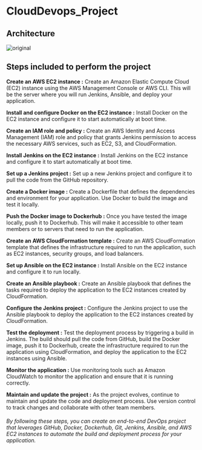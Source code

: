 # CloudDevops_Project


## Architecture
![original](https://user-images.githubusercontent.com/100104826/235511360-45816fa0-15ef-4d89-ad66-1778a5cbe546.jpg)

## Steps included to perform the project
<b>Create an AWS EC2 instance :</b> Create an Amazon Elastic Compute Cloud (EC2) instance using the AWS Management Console or AWS CLI. This will be the server where you will run Jenkins, Ansible, and deploy your application.

<b>Install and configure Docker on the EC2 instance :</b> Install Docker on the EC2 instance and configure it to start automatically at boot time.

<b>Create an IAM role and policy :</b> Create an AWS Identity and Access Management (IAM) role and policy that grants Jenkins permission to access the necessary AWS services, such as EC2, S3, and CloudFormation.

<b>Install Jenkins on the EC2 instance :</b> Install Jenkins on the EC2 instance and configure it to start automatically at boot time.

<b>Set up a Jenkins project :</b> Set up a new Jenkins project and configure it to pull the code from the GitHub repository.

<b>Create a Docker image :</b> Create a Dockerfile that defines the dependencies and environment for your application. Use Docker to build the image and test it locally.

<b>Push the Docker image to Dockerhub :</b> Once you have tested the image locally, push it to Dockerhub. This will make it accessible to other team members or to servers that need to run the application.

<b>Create an AWS CloudFormation template :</b> Create an AWS CloudFormation template that defines the infrastructure required to run the application, such as EC2 instances, security groups, and load balancers.

<b>Set up Ansible on the EC2 instance :</b> Install Ansible on the EC2 instance and configure it to run locally.

<b>Create an Ansible playbook :</b> Create an Ansible playbook that defines the tasks required to deploy the application to the EC2 instances created by CloudFormation.

<b>Configure the Jenkins project :</b> Configure the Jenkins project to use the Ansible playbook to deploy the application to the EC2 instances created by CloudFormation.

<b>Test the deployment :</b> Test the deployment process by triggering a build in Jenkins. The build should pull the code from GitHub, build the Docker image, push it to Dockerhub, create the infrastructure required to run the application using CloudFormation, and deploy the application to the EC2 instances using Ansible.

<b>Monitor the application :</b> Use monitoring tools such as Amazon CloudWatch to monitor the application and ensure that it is running correctly.

<b>Maintain and update the project :</b> As the project evolves, continue to maintain and update the code and deployment process. Use version control to track changes and collaborate with other team members.

###### By following these steps, you can create an end-to-end DevOps project that leverages GitHub, Docker, Dockerhub, Git, Jenkins, Ansible, and AWS EC2 instances to automate the build and deployment process for your application.
